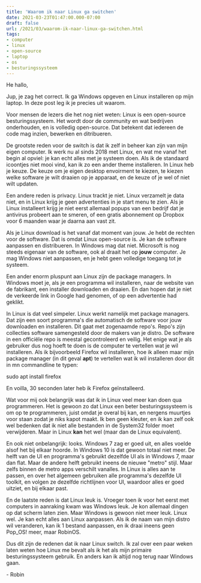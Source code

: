 ```yaml
---
title: 'Waarom ik naar Linux ga switchen'
date: 2021-03-23T01:47:00.000-07:00
draft: false
url: /2021/03/waarom-ik-naar-linux-ga-switchen.html
tags: 
- computer
- linux
- open-source
- laptop
- os
- besturingssysteem
---
```


He hallo,

Jup, je zag het correct. Ik ga Windows opgeven en Linux installeren op mijn laptop. In deze post leg ik je precies uit waarom.

Voor mensen de lezers die het nog niet weten: Linux is een open-source besturingssysteem. Het wordt door de community en wat bedrijven onderhouden, en is volledig open-source. Dat betekent dat iedereen de code mag inzien, bewerken en ditribueren.

De grootste reden voor de switch is dat ik zelf in beheer kan zijn van mijn eigen computer. Ik werk nu al sinds 2018 met Linux, en wat me vanaf het begin al opviel: je kan echt alles met je systeem doen. Als ik de standaard icoontjes niet mooi vind, kan ik zo een ander theme installeren. In Linux heb je keuze. De keuze om je eigen desktop envoirment te kiezen, te kiezen welke software je wilt draaien op je apparaat, en de keuze of je wel of niet wilt updaten.

Een andere reden is privacy. Linux trackt je niet. Linux verzamelt je data niet, en in Linux krijg je geen advertenties in je start menu te zien. Als je Linux installeert krijg je niet eerst allemaal popups van een bedrijf dat je antivirus probeert aan te smeren, of een gratis abonnement op Dropbox voor 6 maanden waar je daarna aan vast zit.

Als je Linux download is het vanaf dat moment van jouw. Je hebt de rechten voor de software. Dat is omdat Linux open-source is. Je kan de software aanpassen en distribueren. In Windows mag dat niet. Microsoft is nog steeds eigenaar van de software, ook al draait het op **jouw** computer. Je mag Windows niet aanpassen, en je hebt geen volledige toegang tot je systeem.

Een ander enorm pluspunt aan Linux zijn de package managers. In Windows moet je, als je een programma wil installeren, naar de website van de fabrikant, een installer downloaden en draaien. En dan hopen dat je niet de verkeerde link in Google had genomen, of op een advertentie had geklikt. 

In Linux is dat veel simpeler. Linux werkt namelijk met package managers. Dat zijn een soort programma's die automatisch de software voor jouw downloaden en installeren. Dit gaat met zogenaamde repo's. Repo's zijn collecties software samengesteld door de makers van je distro. De software in een officiële repo is meestal gecontroleerd en veilig. Het enige wat je als gebruiker dus nog hoeft te doen is de computer te vertellen wat je wil installeren. Als ik bijvoorbeeld Firefox wil installeren, hoe ik alleen maar mijn package manager (in dit geval **apt**) te vertellen wat ik wil installeren door dit in mn commandline te typen:

sudo apt install firefox

En voilla, 30 seconden later heb ik Firefox geïnstalleerd.

Wat voor mij ook belangrijk was dat ik in Linux veel meer kan doen qua programmeren. Het is gewoon zo dat Linux een beter besturingssysteem is om op te programmeren, juist omdat je overal bij kan, en nergens muurtjes voor staan zodat je niks kapot maakt. Ik ben geen kleuter, en ik kan zelf ook wel bedenken dat ik niet alle bestanden in de System32 folder moet verwijderen. Maar in Linux **kan** het wel (maar dan de Linux equivalent).

En ook niet onbelangrijk: looks. Windows 7 zag er goed uit, en alles voelde alsof het bij elkaar hoorde. In Windows 10 is dat gewoon totaal niet meer. De helft van de UI en programma's gebruikt dezelfde UI als in Windows 7, maar dan flat. Maar de andere helft gebruikt ineens de nieuwe "metro" stijl. Maar zelfs binnen de metro apps verschilt vanalles. In Linux is alles aan te passen, en over het algemeen gebruiken alle programma's dezelfde UI toolkit, en volgen ze dezelfde richtlijnen voor UI, waardoor alles er goed uitziet, en bij elkaar past.

En de laatste reden is dat Linux leuk is. Vroeger toen ik voor het eerst met computers in aanraking kwam was Windows leuk. Je kon allemaal dingen op dat scherm laten zien. Maar Windows is gewoon niet meer leuk. Linux wel. Je kan echt alles aan Linux aanpassen. Als ik de naam van mijn distro wil veranderen, kan ik 1 bestand aanpassen, en ik draai ineens geen Pop\_OS! meer, maar RobinOS.  

Dus dit zijn de redenen dat ik naar Linux switch. Ik zal over een paar weken laten weten hoe Linux me bevalt als ik het als mijn primaire besturingssysteem gebruik. En anders kan ik altijd nog terug naar Windows gaan.  

\- Robin